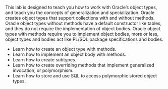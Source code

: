 This lab is designed to teach you how to work with Oracle’s object types, and teach you the concepts of generalization and specialization. Oracle creates object types that support collections with and without methods. Oracle object types without methods have a default constructor like tables, and they do not require the implementation of object bodies. Oracle object types with methods require you to implement object bodies, more or less, object types and bodies act like PL/SQL package specifications and bodies.
<ul>
  <li>Learn how to create an object type with methods.</li>
  <li>Learn how to implement an object body with methods.</li>
  <li>Learn how to create subtypes.</li>
  <li>Learn how to create overriding methods that implement generalized invocation, or polymorphism.</li>
  <li>Learn how to store and use SQL to access polymorphic stored object types.</li>
</ul>
